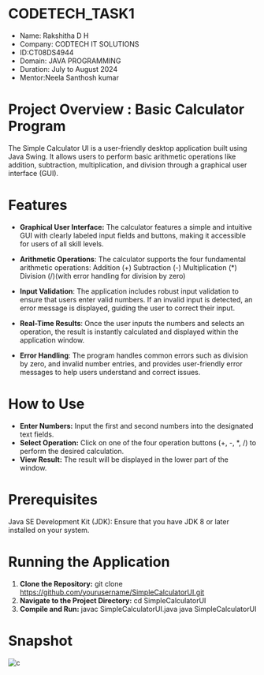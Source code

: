 # CODETECH_TASK1

- Name: Rakshitha D H
- Company: CODTECH IT SOLUTIONS 
- ID:CT08DS4944
- Domain: JAVA PROGRAMMING
- Duration: July to August 2024 
- Mentor:Neela Santhosh kumar

# Project Overview :  **Basic Calculator Program**
The Simple Calculator UI is a user-friendly desktop application built using Java Swing. It allows users to perform basic arithmetic operations like addition, subtraction, multiplication, and division through a graphical user interface (GUI).

# Features
- **Graphical User Interface:** The calculator features a simple and intuitive GUI with clearly labeled input fields and buttons, making it accessible for users of all skill levels.

- **Arithmetic Operations**: The calculator supports the four fundamental arithmetic operations:
  Addition (+)
  Subtraction (-)
  Multiplication (*)
  Division (/)(with error handling for division by zero)

- **Input Validation**: The application includes robust input validation to ensure that users enter valid numbers. If an invalid input is detected, an error message is displayed, guiding the user to correct their input.

- **Real-Time Results**: Once the user inputs the numbers and selects an operation, the result is instantly calculated and displayed within the application window.

- **Error Handling**: The program handles common errors such as division by zero, and invalid number entries, and provides user-friendly error messages to help users understand and correct issues.

# How to Use
- **Enter Numbers:** Input the first and second numbers into the designated text fields.
- **Select Operation:** Click on one of the four operation buttons (+, -, *, /) to perform the desired calculation.
- **View Result:** The result will be displayed in the lower part of the window.

# Prerequisites
Java SE Development Kit (JDK): Ensure that you have JDK 8 or later installed on your system.

# Running the Application
1. **Clone the Repository:**
  git clone https://github.com/yourusername/SimpleCalculatorUI.git
2. **Navigate to the Project Directory:**
  cd SimpleCalculatorUI
3. **Compile and Run:**
  javac SimpleCalculatorUI.java
  java SimpleCalculatorUI

# Snapshot

   ![c](https://github.com/user-attachments/assets/324fa900-2cc4-455e-828a-70ebf9bc37c3)



